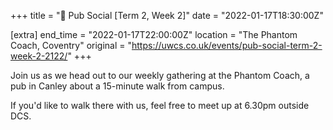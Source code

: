 +++
title = "🍔 Pub Social [Term 2, Week 2]"
date = "2022-01-17T18:30:00Z"

[extra]
end_time = "2022-01-17T22:00:00Z"
location = "The Phantom Coach, Coventry"
original = "https://uwcs.co.uk/events/pub-social-term-2-week-2-2122/"
+++

Join us as we head out to our weekly gathering at the Phantom Coach, a pub in Canley about a 15-minute walk from campus.

If you'd like to walk there with us, feel free to meet up at 6.30pm outside DCS.

